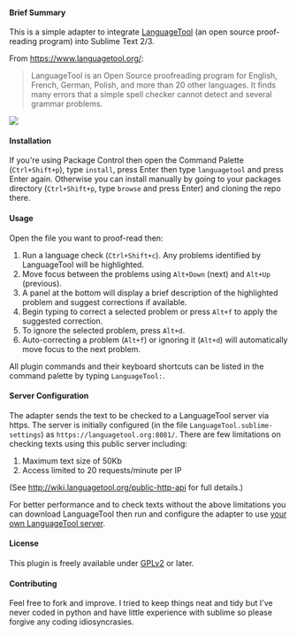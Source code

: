 #### Brief Summary

This is a simple adapter to integrate [LanguageTool](https://languagetool.org/) (an open source proof-reading program) into Sublime Text 2/3.

From https://www.languagetool.org/:

> LanguageTool is an Open Source proof­reading program for English, French, German, Polish, and more than 20 other languages. It finds many errors that a simple spell checker cannot detect and several grammar problems.

![](https://cdn.rawgit.com/gtarawneh/languagetool-sublime/master/demo.gif)

#### Installation

If you're using Package Control then open the Command Palette (`Ctrl+Shift+p`), type `install`, press Enter then type `languagetool` and press Enter again. Otherwise you can install manually by going to your packages directory (`Ctrl+Shift+p`, type `browse` and press Enter) and cloning the repo there.

#### Usage

Open the file you want to proof-read then:

1. Run a language check (`Ctrl+Shift+c`). Any problems identified by LanguageTool will be highlighted.
2. Move focus between the problems using `Alt+Down` (next) and `Alt+Up` (previous).
3. A panel at the bottom will display a brief description  of the highlighted problem and suggest corrections if available.
4. Begin typing to correct a selected problem or press `Alt+f` to apply the suggested correction.
5. To ignore the selected problem, press `Alt+d`.
6. Auto-correcting a problem (`Alt+f`) or ignoring it (`Alt+d`) will automatically move focus to the next problem.

All plugin commands and their keyboard shortcuts can be listed in the command palette by typing `LanguageTool:`.

#### Server Configuration

The adapter sends the text to be checked to a LanguageTool server via https. The server is initially configured (in the file `LanguageTool.sublime-settings`) as `https://languagetool.org:8081/`. There are few limitations on checking texts using this public server including:

1. Maximum text size of 50Kb
2. Access limited to 20 requests/minute per IP

(See http://wiki.languagetool.org/public-http-api for full details.)

For better performance and to check texts without the above limitations you can download LanguageTool then run and configure the adapter to use [your own LanguageTool server](http://wiki.languagetool.org/http-server).

#### License

This plugin is freely available under [GPLv2](https://www.gnu.org/licenses/old-licenses/gpl-2.0.html) or later.

#### Contributing

Feel free to fork and improve. I tried to keep things neat and tidy but I've never coded in python and have little experience with sublime so please forgive any coding idiosyncrasies.
